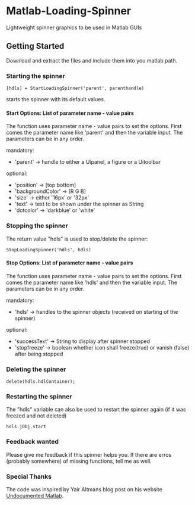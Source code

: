 # Matlab-Loading-Spinner
Lightweight spinner graphics to be used in Matlab GUIs

## Getting Started
Download and extract the files and include them into you matlab path.

### Starting the spinner
```
[hdls] = StartLoadingSpinner('parent', parenthandle)
```
starts the spinner with its default values.

#### Start Options: List of parameter name - value pairs
The function uses parameter name - value pairs to set the options. First comes the parameter name like 'parent' and then the variable input. The parameters can be in any order.

mandatory:
- 'parent'            -> handle to either a Uipanel, a figure or a Uitoolbar

optional:
- 'position'          -> [top bottom]
- 'backgroundColor'   -> [R G B]
- 'size'              -> either '16px' or '32px'
- 'text'              -> text to be shown under the spinner as String
- 'dotcolor'          -> 'darkblue' or 'white'

### Stopping the spinner
The return value "hdls" is used to stop/delete the spinner: 
```
StopLoadingSpinner('hdls', hdls)
```

#### Stop Options: List of parameter name - value pairs
The function uses parameter name - value pairs to set the options. First comes the parameter name like 'hdls' and then the variable input. The parameters can be in any order.

mandatory:
- 'hdls'            -> handles to the spinner objects (received on starting of the spinner)

optional:
- 'successText'      -> String to display after spinner stopped
- 'stopfreeze'       -> boolean whether icon shall freeze(true) or vanish (false) after being stopped

### Deleting the spinner
```
delete(hdls.hdlContainer);
```
### Restarting the spinner
The "hdls" variable can also be used to restart the spinner again (if it was freezed and not deleted)
```
hdls.jObj.start
```
### Feedback wanted
Please give me feedback if this spinner helps you. If there are erros (probably somewhere) of missing functions, tell me as well.

### Special Thanks
The code was inspired by Yair Altmans blog post on his website [Undocumented Matlab](https://undocumentedmatlab.com/blog/animated-busy-spinning-icon).
